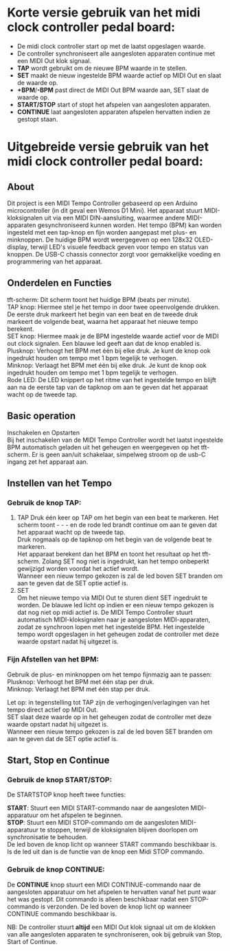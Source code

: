 # Korte versie gebruik van het midi clock controller pedal board:   
- De midi clock controller start op met de laatst opgeslagen waarde.   
- De controller synchroniseert alle aangesloten apparaten continue met een MIDI Out klok signaal.
- **TAP** wordt gebruikt om de nieuwe BPM waarde in te stellen.   
- **SET** maakt de nieuw ingestelde BPM waarde actief op MIDI Out en slaat de waarde op.   
- **+BPM**/**-BPM** past direct de MIDI Out BPM waarde aan, SET slaat de waarde op.
- **START/STOP** start of stopt het afspelen van aangesloten apparaten.   
- **CONTINUE** laat aangesloten apparaten afspelen hervatten indien ze gestopt staan.   

  
# Uitgebreide versie gebruik van het midi clock controller pedal board:   

## About  
Dit project is een MIDI Tempo Controller gebaseerd op een Arduino microcontroller (in dit geval een Wemos D1 Mini). Het apparaat stuurt MIDI-kloksignalen uit via een MIDI DIN-aansluiting, waarmee andere MIDI-apparaten gesynchroniseerd kunnen worden. Het tempo (BPM) kan worden ingesteld met een tap-knop en fijn worden aangepast met plus- en minknoppen. De huidige BPM wordt weergegeven op een 128x32 OLED-display, terwijl LED's visuele feedback geven voor tempo en status van knoppen. De USB-C chassis connector zorgt voor gemakkelijke voeding en programmering van het apparaat.

## Onderdelen en Functies  
tft-scherm: Dit scherm toont het huidige BPM (beats per minute).  
TAP knop: Hiermee stel je het tempo in door twee opeenvolgende drukken. De eerste druk markeert het begin van een beat en de tweede druk markeert de volgende beat, waarna het apparaat het nieuwe tempo berekent.   
SET knop: Hiermee maak je de BPM ingestelde waarde actief voor de MIDI out clock signalen. Een blauwe led geeft aan dat de knop enabled is.  
Plusknop: Verhoogt het BPM met één bij elke druk. Je kunt de knop ook ingedrukt houden om tempo met 1 bpm tegelijk te verhogen.  
Minknop: Verlaagt het BPM met één bij elke druk. Je kunt de knop ook ingedrukt houden om tempo met 1 bpm tegelijk te verhogen.   
Rode LED: De LED knippert op het ritme van het ingestelde tempo en blijft aan na de eerste tap van de tapknop om aan te geven dat het apparaat wacht op de tweede tap.  

## Basic operation
Inschakelen en Opstarten  
Bij het inschakelen van de MIDI Tempo Controller wordt het laatst ingestelde BPM automatisch geladen uit het geheugen en weergegeven op het tft-scherm. Er is geen aan/uit schakelaar, simpelweg stroom op de usb-C ingang zet het apparaat aan.

## Instellen van het Tempo  
 
### Gebruik de knop TAP:  
1. TAP
Druk één keer op TAP om het begin van een beat te markeren. Het scherm toont - - - en de rode led brandt continue om aan te geven dat het apparaat wacht op de tweede tap.   
Druk nogmaals op de tapknop om het begin van de volgende beat te markeren.   
Het apparaat berekent dan het BPM en toont het resultaat op het tft-scherm. Zolang SET nog niet is ingedrukt, kan het tempo onbeperkt gewijzigd worden voordat het actief wordt.  
Wanneer een nieuw tempo gekozen is zal de led boven SET branden om aan te geven dat de SET optie actief is.
2. SET   
Om het nieuwe tempo via MIDI Out te sturen dient SET ingedrukt te worden. De blauwe led licht op indien er een nieuw tempo gekozen is dat nog niet op midi actief is.
De MIDI Tempo Controller stuurt automatisch MIDI-kloksignalen naar je aangesloten MIDI-apparaten, zodat ze synchroon lopen met het ingestelde BPM.
Het ingestelde tempo wordt opgeslagen in het geheugen zodat de controller met deze waarde opstart nadat hij uitgezet is.
 
### Fijn Afstellen van het BPM:  
Gebruik de plus- en minknoppen om het tempo fijnmazig aan te passen:   
Plusknop: Verhoogt het BPM met één stap per druk.   
Minknop: Verlaagt het BPM met één stap per druk.   
  
Let op: in tegenstelling tot TAP zijn de verhogingen/verlagingen van het tempo direct actief op MIDI Out.   
SET slaat deze waarde op in het geheugen zodat de controller met deze waarde opstart nadat hij uitgezet is.    
Wanneer een nieuw tempo gekozen is zal de led boven SET branden om aan te geven dat de SET optie actief is.  

## Start, Stop en Continue

### Gebruik de knop START/STOP:  
De STARTSTOP knop heeft twee functies:

**START**: Stuurt een MIDI START-commando naar de aangesloten MIDI-apparatuur om het afspelen te beginnen.      
**STOP**: Stuurt een MIDI STOP-commando om de aangesloten MIDI-apparatuur te stoppen, terwijl de kloksignalen blijven doorlopen om synchronisatie te behouden.   
De led boven de knop licht op wanneer START commando beschikbaar is.   
Is de led uit dan is de functie van de knop een Midi STOP commando.  

### Gebruik de knop CONTINUE:  
De **CONTINUE** knop stuurt een MIDI CONTINUE-commando naar de aangesloten apparatuur om het afspelen te hervatten vanaf het punt waar het was gestopt. Dit commando is alleen beschikbaar nadat een STOP-commando is verzonden.
De led boven de knop licht op wanneer CONTINUE commando beschikbaar is.    

NB: De controller stuurt **altijd** een MIDI Out klok signaal uit om de klokken van alle aangesloten apparaten te synchroniseren, ook bij gebruik van Stop, Start of Continue.   


